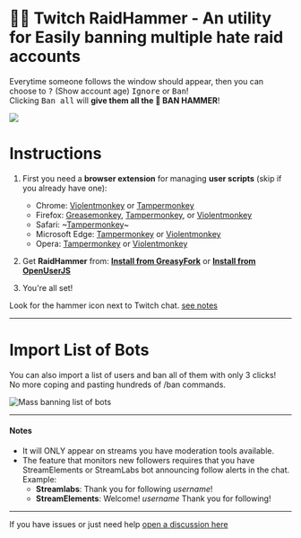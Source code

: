 # 🧑‍⚖️ Twitch RaidHammer - An utility for Easily banning multiple hate raid accounts
Everytime someone follows the window should appear, then you can choose to <kbd>?</kbd> (Show account age) <kbd>Ignore</kbd> or <kbd>Ban</kbd>!  
Clicking <kbd>Ban all</kbd> will **give them all the 🚷 BAN HAMMER**!

![](https://user-images.githubusercontent.com/3372598/134840805-af6eef0e-898e-4b74-867e-add1f53edc93.gif)  

# Instructions

1. First you need a **browser extension** for managing **user scripts** (skip if you already have one):
    
    - Chrome: [Violentmonkey](https://chrome.google.com/webstore/detail/violent-monkey/jinjaccalgkegednnccohejagnlnfdag) or [Tampermonkey](https://chrome.google.com/webstore/detail/tampermonkey/dhdgffkkebhmkfjojejmpbldmpobfkfo)     
    - Firefox: [Greasemonkey](https://addons.mozilla.org/firefox/addon/greasemonkey/), [Tampermonkey](https://addons.mozilla.org/firefox/addon/tampermonkey/), or [Violentmonkey](https://addons.mozilla.org/firefox/addon/violentmonkey/)  
    - Safari: ~[Tampermonkey](https://github.com/victornpb/deleteDiscordMessages/issues/91#issuecomment-654514364)~ 
    - Microsoft Edge: [Tampermonkey](https://microsoftedge.microsoft.com/addons/detail/tampermonkey/iikmkjmpaadaobahmlepeloendndfphd) or [Violentmonkey](https://microsoftedge.microsoft.com/addons/detail/violentmonkey/eeagobfjdenkkddmbclomhiblgggliao)  
    - Opera: [Tampermonkey](https://addons.opera.com/extensions/details/tampermonkey-beta/) or [Violentmonkey](https://addons.opera.com/extensions/details/violent-monkey/)  

1. Get **RaidHammer** from: 
**<a href="https://greasyfork.org/en/scripts/432982-twitchmassban-easily-ban-hate-raid-accounts" target="_blank">Install from GreasyFork</a>**
or
**<a href="https://openuserjs.org/scripts/victornpb/TwitchMassBan_-_Easily_ban_hate_raid_accounts" target="_blank">Install from OpenUserJS</a>**

1. You're all set!
 
Look for the hammer icon next to Twitch chat. [see notes](#notes)

----

# Import List of Bots

You can also import a list of users and ban all of them with only 3 clicks!  
No more coping and pasting hundreds of /ban commands.

![Mass banning list of bots](https://user-images.githubusercontent.com/3372598/165885461-a997f0f1-e880-4390-8b9e-77a95e707833.gif)


----
#### Notes

- It will ONLY appear on streams you have moderation tools available.
- The feature that monitors new followers requires that you have StreamElements or StreamLabs bot announcing follow alerts in the chat.  
    Example:
    - **Streamlabs**: Thank you for following *username*!
    - **StreamElements**: Welcome! *username* Thank you for following!
            
----

If you have issues or just need help [open a discussion here](https://github.com/victornpb/twitch-mass-ban/discussions)
